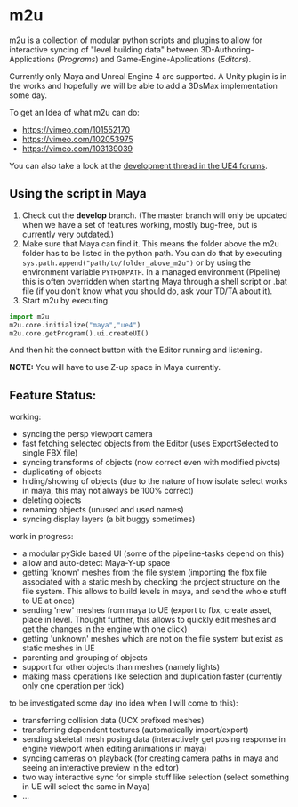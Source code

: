 m2u
===
m2u is a collection of modular python scripts and plugins to allow for interactive syncing of "level building data" between 3D-Authoring-Applications (*Programs*) and Game-Engine-Applications (*Editors*).

Currently only Maya and Unreal Engine 4 are supported. A Unity plugin is in the works and hopefully we will be able to add a 3DsMax implementation some day.

To get an Idea of what m2u can do:
- https://vimeo.com/101552170
- https://vimeo.com/102053975
- https://vimeo.com/103139039

You can also take a look at the [development thread in the UE4 forums](https://forums.unrealengine.com/showthread.php?22515-m2u-interactive-sync-script-for-Maya-gt-UE4).

Using the script in Maya
---
1. Check out the **develop** branch. (The master branch will only be updated when we have a set of features working, mostly bug-free, but is currently very outdated.)
2. Make sure that Maya can find it. This means the folder above the m2u folder has to be listed in the python path. You can do that by executing `sys.path.append("path/to/folder_above_m2u")` or by using the environment variable `PYTHONPATH`. In a managed environment (Pipeline) this is often overridden when starting Maya through a shell script or .bat file (if you don't know what you should do, ask your TD/TA about it).
3. Start m2u by executing
```python
import m2u
m2u.core.initialize("maya","ue4")
m2u.core.getProgram().ui.createUI()
```
And then hit the connect button with the Editor running and listening.

**NOTE:** You will have to use Z-up space in Maya currently.

Feature Status:
---
working:
- syncing the persp viewport camera
- fast fetching selected objects from the Editor (uses ExportSelected to single FBX file)
- syncing transforms of objects (now correct even with modified pivots)
- duplicating of objects
- hiding/showing of objects (due to the nature of how isolate select works in maya, this may not always be 100% correct)
- deleting objects
- renaming objects (unused and used names)
- syncing display layers (a bit buggy sometimes)

work in progress:
- a modular pySide based UI (some of the pipeline-tasks depend on this)
- allow and auto-detect Maya-Y-up space
- getting 'known' meshes from the file system (importing the fbx file associated with a static mesh by checking the project structure on the file system. This allows to build levels in maya, and send the whole stuff to UE at once)
- sending 'new' meshes from maya to UE (export to fbx, create asset, place in level. Thought further, this allows to quickly edit meshes and get the changes in the engine with one click)
- getting 'unknown' meshes which are not on the file system but exist as static meshes in UE 
- parenting and grouping of objects
- support for other objects than meshes (namely lights)
- making mass operations like selection and duplication faster (currently only one operation per tick)

to be investigated some day (no idea when I will come to this):
- transferring collision data (UCX prefixed meshes)
- transferring dependent textures (automatically import/export)
- sending skeletal mesh posing data (interactively get posing response in engine viewport when editing animations in maya)
- syncing cameras on playback (for creating camera paths in maya and seeing an interactive preview in the editor)
- two way interactive sync for simple stuff like selection (select something in UE will select the same in Maya)
- ...
